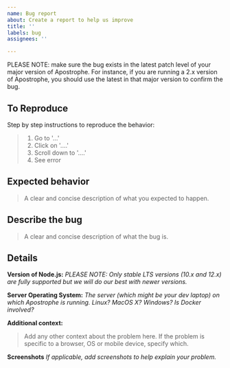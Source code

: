 ```yaml
---
name: Bug report
about: Create a report to help us improve
title: ''
labels: bug
assignees: ''

---
```


PLEASE NOTE: make sure the bug exists in the latest patch level of your major version of Apostrophe. For instance, if you are running a 2.x version of Apostrophe, you should use the latest in that major version to confirm the bug.

## To Reproduce

Step by step instructions to reproduce the behavior:

> 1. Go to '...'
> 2. Click on '....'
> 3. Scroll down to '....'
> 4. See error

## Expected behavior
> A clear and concise description of what you expected to happen.

## Describe the bug
> A clear and concise description of what the bug is.

## Details

**Version of Node.js:**
*PLEASE NOTE: Only stable LTS versions (10.x and 12.x) are fully supported but we will do our best with newer versions.*

**Server Operating System:**
*The server (which might be your dev laptop) on which Apostrophe is running. Linux? MacOS X? Windows? Is Docker involved?*

**Additional context:**
> Add any other context about the problem here. If the problem is specific to a browser, OS or mobile device, specify which.

**Screenshots**
*If applicable, add screenshots to help explain your problem.*
